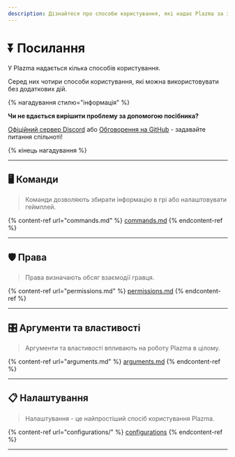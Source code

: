 ```yaml
---
description: Дізнайтеся про способи користування, які надає Plazma за замовчуванням.
---
```


# ⏬ Посилання

У Plazma надається кілька способів користування.

Серед них чотири способи користування, які можна використовувати без додаткових дій.

{% нагадування стилю="інформація" %}

**Чи не вдається вирішити проблему за допомогою посібника?**

[Офіційний сервер Discord](https://discord.gg/MmfC52K8A8) або [Обговорення на GitHub](https://github.com/PlazmaMC/PlazmaBukkit/discussions) - задавайте питання спільноті!

{% кінець нагадування %}

***

## 🖥️ Команди <a href="#id-1" id="id-1"></a>

> Команди дозволяють збирати інформацію в грі або налаштовувати геймплей.

{% content-ref url="commands.md" %}
[commands.md](commands.md)
{% endcontent-ref %}

***

## 🛡️ Права <a href="#id-2" id="id-2"></a>

> Права визначають обсяг взаємодії гравця.

{% content-ref url="permissions.md" %}
[permissions.md](permissions.md)
{% endcontent-ref %}

***

## 🎛️ Аргументи та властивості <a href="#id-3" id="id-3"></a>

> Аргументи та властивості впливають на роботу Plazma в цілому.

{% content-ref url="arguments.md" %}
[arguments.md](arguments.md)
{% endcontent-ref %}

***

## 📋 Налаштування <a href="#id-4" id="id-4"></a>

> Налаштування - це найпростіший спосіб користування Plazma.

{% content-ref url="configurations/" %}
[configurations](configurations/)
{% endcontent-ref %}

***
